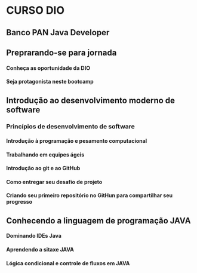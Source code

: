 # CURSO DIO 

## Banco PAN Java Developer

<h2>Preprarando-se para jornada</h2>

#### Conheça as oportunidade da DIO
#### Seja protagonista neste bootcamp
<p>
<h2> Introdução ao desenvolvimento moderno de software</h2>

### Princípios de desenvolvimento de software
#### Introdução à programação e pesamento computacional
#### Trabalhando em equipes ágeis
#### Introdução ao git e ao GitHub
#### Como entregar seu desafio de projeto
#### Criando seu primeiro repositório no GitHun para compartilhar seu progresso
<p>
<h2>  Conhecendo a linguagem de programação JAVA </h2>

#### Dominando IDEs Java
#### Aprendendo a sitaxe JAVA
#### Lógica condicional e controle de fluxos em JAVA


